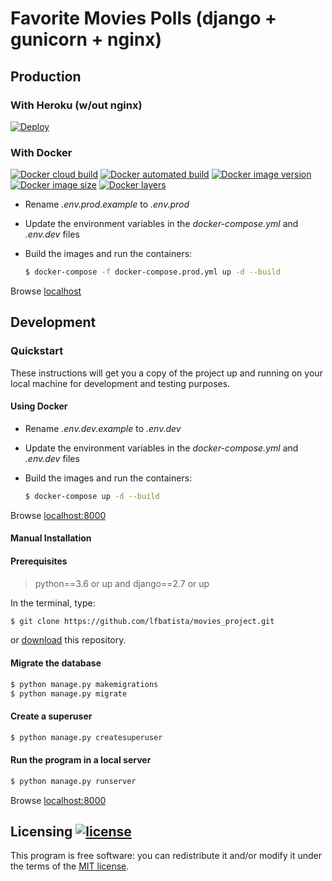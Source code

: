 # Favorite Movies Polls (django + gunicorn + nginx)
## Production
### With Heroku (w/out nginx)</h3>
[![Deploy](https://www.herokucdn.com/deploy/button.svg)](https://heroku.com/deploy?template=https://github.com/lfbatista/movies_project/)
### With Docker</h3>
[![Docker cloud build](https://img.shields.io/docker/cloud/build/batistaluisfilipe/movies_web)](https://hub.docker.com/r/batistaluisfilipe/movies_web)
[![Docker automated build](https://img.shields.io/docker/cloud/automated/batistaluisfilipe/movies_web)](https://hub.docker.com/r/batistaluisfilipe/movies_web)
[![Docker image version](https://images.microbadger.com/badges/version/batistaluisfilipe/movies_web.svg)](https://hub.docker.com/r/batistaluisfilipe/movies_web)
[![Docker image size](https://img.shields.io/docker/image-size/batistaluisfilipe/movies_web)](https://hub.docker.com/r/batistaluisfilipe/movies_web)
[![Docker layers](https://img.shields.io/microbadger/layers/batistaluisfilipe/movies_web)](https://hub.docker.com/r/batistaluisfilipe/movies_web)
<!-- [![](https://images.microbadger.com/badges/image/batistaluisfilipe/movies_web.svg)](https://hub.docker.com/r/batistaluisfilipe/movies_web) -->

- Rename *.env.prod.example* to *.env.prod*
- Update the environment variables in the *docker-compose.yml* and *.env.dev* files
- Build the images and run the containers:

    ```sh
    $ docker-compose -f docker-compose.prod.yml up -d --build
    ```
Browse [localhost](http://localhost)

## Development
### Quickstart
<p>These instructions will get you a copy of the project up and running on your local machine for development and testing purposes.</p>

#### Using Docker

- Rename *.env.dev.example* to *.env.dev*
- Update the environment variables in the *docker-compose.yml* and *.env.dev* files
- Build the images and run the containers:

    ```sh
    $ docker-compose up -d --build
    ```
Browse [localhost:8000](http://localhost:8000)

#### Manual Installation
#### Prerequisites
> python==3.6 or up and django==2.7 or up

In the terminal, type:
```sh
$ git clone https://github.com/lfbatista/movies_project.git
```
or [download](https://github.com/lfbatista/movies_project/archive/docker.zip) this repository.

#### Migrate the database

```sh
$ python manage.py makemigrations
$ python manage.py migrate
```

#### Create a superuser

```sh
$ python manage.py createsuperuser
``` 
#### Run the program in a local server

```sh
$ python manage.py runserver
```
Browse [localhost:8000](http://localhost:8000)

## Licensing [![license](https://img.shields.io/github/license/lfbatista/movies_project)](LICENSE)

This program is free software: you can redistribute it and/or modify it
under the terms of the [MIT license](LICENSE).
